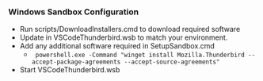 ### Windows Sandbox Configuration

* Run scripts/DownloadInstallers.cmd to download required software
* Update <absolute path to user profile> in VSCodeThunderbird.wsb to match your environment.
* Add any additional software required in SetupSandbox.cmd
    * ``` powershell.exe -Command "winget install Mozilla.Thunderbird --accept-package-agreements --accept-source-agreements"```
* Start VSCodeThunderbird.wsb
